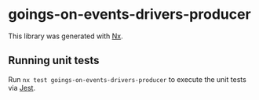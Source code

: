 # goings-on-events-drivers-producer

This library was generated with [Nx](https://nx.dev).

## Running unit tests

Run `nx test goings-on-events-drivers-producer` to execute the unit tests via [Jest](https://jestjs.io).
